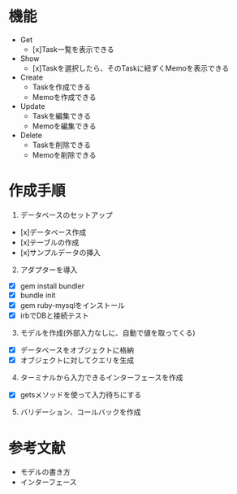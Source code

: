 # 機能
- Get
  - [x]Task一覧を表示できる
- Show
  - [x]Taskを選択したら、そのTaskに紐ずくMemoを表示できる
- Create
  - Taskを作成できる
  - Memoを作成できる
- Update
  - Taskを編集できる
  - Memoを編集できる
- Delete
  - Taskを削除できる
  - Memoを削除できる

# 作成手順
1. データベースのセットアップ
  - [x]データベース作成
  - [x]テーブルの作成
  - [x]サンプルデータの挿入
2. アダプターを導入
  - [x] gem install bundler
  - [x] bundle init
  - [x] gem ruby-mysqlをインストール
  - [x] irbでDBと接続テスト
3. モデルを作成(外部入力なしに、自動で値を取ってくる)
  - [x] データベースをオブジェクトに格納
  - [x] オブジェクトに対してクエリを生成
4. ターミナルから入力できるインターフェースを作成
  - [x] getsメソッドを使って入力待ちにする
5. バリデーション、コールバックを作成

# 参考文献
- モデルの書き方
- インターフェース